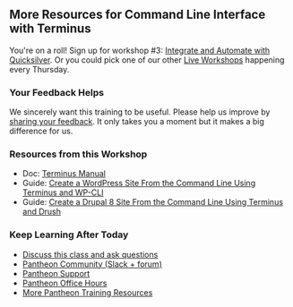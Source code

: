 ## More Resources for Command Line Interface with Terminus 

You're on a roll! Sign up for workshop #3: [Integrate and Automate with Quicksilver](https://pantheon.io/live-workshops/integrate-and-automate-quicksilver). Or you could pick one of our other [Live Workshops](https://pantheon.io/live-workshops) happening every Thursday.

<Youtube src="vr2NsjQZzIg" title="Command Line Interface with Terminus" start="16" />

### Your Feedback Helps

We sincerely want this training to be useful. Please help us improve by [sharing your feedback](https://www.getfeedback.com/r/FHnfj1n8?gf_q[8821859]=17495038). It only takes you a moment but it makes a big difference for us.

### Resources from this Workshop

- Doc: [Terminus Manual](/terminus)
- Guide: [Create a WordPress Site From the Command Line Using Terminus and WP-CLI](/guides/wordpress-commandline)
- Guide: [Create a Drupal 8 Site From the Command Line Using Terminus and Drush](/guides/drupal8-commandline)

### Keep Learning After Today

- [Discuss this class and ask questions](https://discuss.pantheon.io/c/pantheon-training/command-line-interface-terminus/53)
- [Pantheon Community (Slack + forum)](/pantheon-community)
- [Pantheon Support](/support)
- [Pantheon Office Hours](https://pantheon.io/agencies/office-hours)
- [More Pantheon Training Resources](https://pantheon.io/learn-pantheon)

